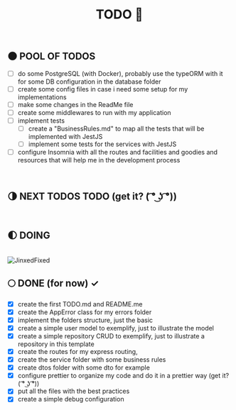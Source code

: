<div align="center">

  # TODO :milky_way:

</div>

</br>


## :new_moon: POOL OF TODOS

* [ ] do some PostgreSQL (with Docker), probably use the typeORM with it for some DB configuration in the database folder
* [ ] create some config files in case i need some setup for my implementations
* [ ] make some changes in the ReadMe file
* [ ] create some middlewares to run with my application
* [ ] implement tests
  * [ ] create a "BusinessRules.md" to map all the tests that will be implemented with JestJS
  * [ ] implement some tests for the services with JestJS
* [ ] configure Insomnia with all the routes and facilities and goodies and resources that will help me in the development process

</br>

## :last_quarter_moon: NEXT TODOS TODO (get it? ( ͡° ͜ʖ ͡°))

</br>

## :first_quarter_moon: DOING 

</br>

<img alt="JinxedFixed" src="./git_assets/jinxfix.gif" />

## :full_moon: DONE (for now) ✓

* [x] create the first TODO.md and README.me
* [x] create the AppError class for my errors folder
* [x] implement the folders structure, just the basic
* [x] create a simple user model to exemplify, just to illustrate the model
* [x] create a simple repository CRUD to exemplify, just to illustrate a repository in this template
* [x] create the routes for my express routing, 
* [x] create the service folder with some business rules
* [x] create dtos folder with some dto for example
* [x] configure prettier to organize my code and do it in a prettier way (get it? ( ͡° ͜ʖ ͡°))
* [x] put all the files with the best practices
* [x] create a simple debug configuration

</br>

